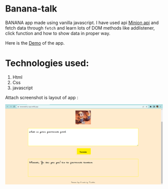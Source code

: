 # Banana-talk
 
BANANA app made using vanilla javascript.
I have used api [Minion api](https://funtranslations.com/) and fetch data through ```fetch``` and learn lots of DOM methods like addlistener, click function and how to show data in proper way.

Here is the [Demo](https://bananatalk-js-app.netlify.app/) of the app.

 # Technologies used:
  1. Html
  2. Css
  3. javascript
 

Attach screenshot is layout of app :

<img title="a title" alt="Alt text" src="gif/banana app.png">

